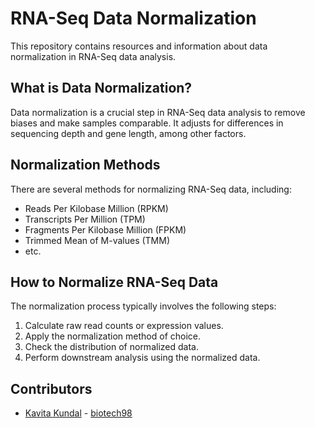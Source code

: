 # RNA-Seq Data Normalization

This repository contains resources and information about data normalization in RNA-Seq data analysis.

## What is Data Normalization?

Data normalization is a crucial step in RNA-Seq data analysis to remove biases and make samples comparable. It adjusts for differences in sequencing depth and gene length, among other factors.

## Normalization Methods

There are several methods for normalizing RNA-Seq data, including:

- Reads Per Kilobase Million (RPKM)
- Transcripts Per Million (TPM)
- Fragments Per Kilobase Million (FPKM)
- Trimmed Mean of M-values (TMM)
- etc.

## How to Normalize RNA-Seq Data

The normalization process typically involves the following steps:

1. Calculate raw read counts or expression values.
2. Apply the normalization method of choice.
3. Check the distribution of normalized data.
4. Perform downstream analysis using the normalized data.


## Contributors

- [Kavita Kundal](#) - [biotech98](#)
